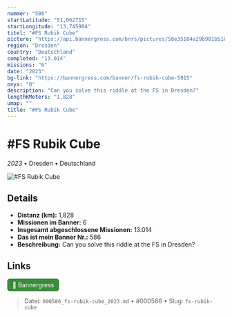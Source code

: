 ```yaml
---
nummer: "586"
startLatitude: "51,062715"
startLongitude: "13,745904"
titel: "#FS Rubik Cube"
picture: "https://api.bannergress.com/bnrs/pictures/58e35104a29b981b51012f9c4d015604"
region: "Dresden"
country: "Deutschland"
completed: "13.014"
missions: "6"
date: "2023"
bg-link: "https://bannergress.com/banner/fs-rubik-cube-5915"
onyx: "0"
description: "Can you solve this riddle at the FS in Dresden?"
lengthKMeters: "1,828"
umap: ""
title: "#FS Rubik Cube"
---
```

# #FS Rubik Cube

*2023* • Dresden • Deutschland

![#FS Rubik Cube](https://api.bannergress.com/bnrs/pictures/58e35104a29b981b51012f9c4d015604)

## Details
- **Distanz (km):** 1,828
- **Missionen im Banner:** 6
- **Insgesamt abgeschlossene Missionen:** 13.014
- **Das ist mein Banner Nr.:** 586
- **Beschreibung:** Can you solve this riddle at the FS in Dresden?


## Links
<div style="margin-top: 0.5em;">
<a href="https://bannergress.com/banner/fs-rubik-cube-5915" target="_blank" style="display:inline-block;margin-right:8px;padding:6px 12px;background-color:#3c8b3c;color:white;text-decoration:none;border-radius:6px;">🔗 Bannergress</a>

</div>


> Datei: `000586_fs-rubik-cube_2023.md` • #000586 • Slug: `fs-rubik-cube`
